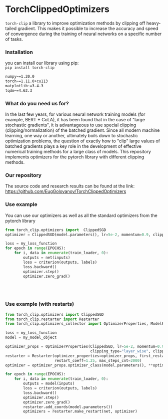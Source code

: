 # TorchClippedOptimizers

`torch-clip` a library to improve optimization methods by clipping off heavy-tailed gradient. This makes it possible to increase the accuracy and speed of convergence during the training of neural networks on a specific number of tasks.

### Installation
you can install our library using pip:  
`pip install torch-clip`  
```requirements.txt
numpy~=1.20.0
torch~=1.11.0+cu113
matplotlib~=3.4.3
tqdm~=4.62.3
```

### What do you need us for?
In the last few years, for various neural network training models (for example, BERT + CoLA), it has been found that in the case of "large stochastic gradients", it is advantageous to use special clipping (clipping/normalization) of the batched gradient. Since all modern machine learning, one way or another, ultimately boils down to stochastic optimization problems, the question of exactly how to "clip" large values of batched gradients plays a key role in the development of effective numerical training methods for a large class of models. This repository implements optimizers for the pytorch library with different clipping methods.

### Our repository
The source code and research results can be found at the link:
https://github.com/EugGolovanov/TorchClippedOptimizers

### Use example  
You can use our optimizers as well as all the standard optimizers from the pytorch library  
```python
from torch_clip.optimizers import  ClippedSGD
optimizer = ClippedSGD(model.parameters(), lr=5e-2, momentum=0.9, clipping_type="layer_wise", clipping_level=1)

loss = my_loss_function
for epoch in range(EPOCHS):
    for i, data in enumerate(train_loader, 0):
        outputs = net(inputs)
        loss = criterion(outputs, labels)
        loss.backward()
        optimizer.step()
        optimizer.zero_grad()
```

<br>
<br>

### Use example (with restarts)

```python
from torch_clip.optimizers import ClippedSGD
from torch_clip.restarter import Restarter
from torch_clip.optimizers_collector import OptimizerProperties, ModelProperties, RestartProperties

loss = my_loss_function
model = my_model_object

optimizer_props = OptimizerProperties(ClippedSGD, lr=5e-2, momentum=0.9, 
                                      clipping_type="layer_wise", clipping_level=1)
restarter = Restarter(optimizer_properties=optimizer_props, first_restart_steps_cnt=50,
                      restart_coeff=1.25, max_steps_cnt=2000)
optimizer = optimizer_props.optimizer_class(model.parameters(), **optimizer_props.optimizer_kwargs)

for epoch in range(EPOCHS):
    for i, data in enumerate(train_loader, 0):
        outputs = model(inputs)
        loss = criterion(outputs, labels)
        loss.backward()
        optimizer.step()
        optimizer.zero_grad()
        restarter.add_coords(model.parameters())
        optimizers = restarter.make_restart(net, optimizer)
```
